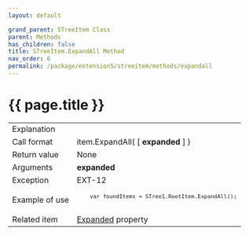 ```yaml
---
layout: default

grand_parent: STreeItem Class
parent: Methods
has_children: false
title: STreeItem.ExpandAll Method
nav_order: 6
permalink: /package/extension5/streeitem/methods/expandall
---
```

# {{ page.title }}

<table>
  <tr>
    <td>Explanation</td>
    <td colspan="2"></td>
  </tr>
  <tr>
    <td>Call format</td>
    <td colspan="2">item.ExpandAll( [ <b>expanded</b> ] )</td>
  </tr>
  <tr>
    <td>Return value</td>
    <td colspan="2">None</td>
  </tr>  
  <tr>
    <td>Arguments</td>
    <td><b>expanded</b></td>
    <td></td>
  </tr>
  <tr>
    <td>Exception</td>
    <td>EXT-12</td>
    <td></td>
  </tr>
  <tr>
    <td>Example of use</td>
    <td colspan="2"><code><pre>
    var foundItems = STree1.RootItem.ExpandAll();
    </pre></code></td>
  </tr>
  <tr>
    <td>Related item</td>
    <td colspan="2"><a href="/package/extension5/streeitem/properties/expanded">Expanded</a> property</td>
  </tr>
</table>
